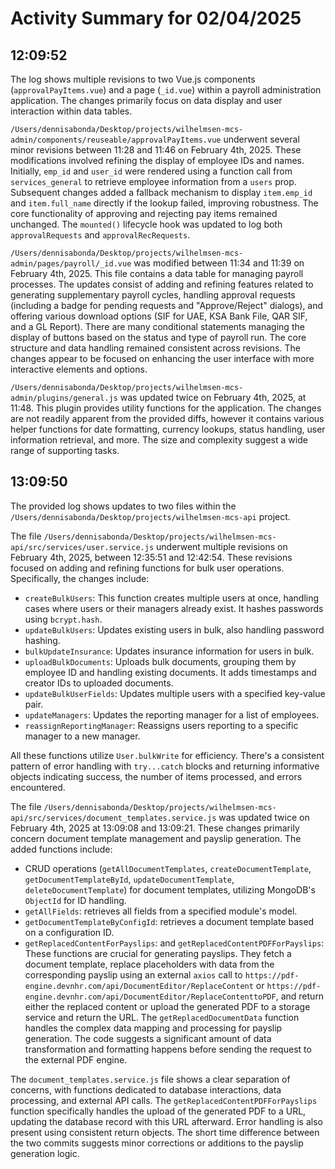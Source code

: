 # Activity Summary for 02/04/2025

## 12:09:52
The log shows multiple revisions to two Vue.js components (`approvalPayItems.vue`) and a page (`_id.vue`) within a payroll administration application.  The changes primarily focus on data display and user interaction within data tables.

`/Users/dennisabonda/Desktop/projects/wilhelmsen-mcs-admin/components/reuseable/approvalPayItems.vue` underwent several minor revisions between 11:28 and 11:46 on February 4th, 2025.  These modifications involved refining the display of employee IDs and names.  Initially, `emp_id` and `user_id` were rendered using a function call from `services_general`  to retrieve employee information from a `users` prop. Subsequent changes added a fallback mechanism to display `item.emp_id` and `item.full_name` directly if the lookup failed, improving robustness.  The core functionality of approving and rejecting pay items remained unchanged.  The `mounted()` lifecycle hook was updated to log both `approvalRequests` and `approvalRecRequests`.

`/Users/dennisabonda/Desktop/projects/wilhelmsen-mcs-admin/pages/payroll/_id.vue` was modified between 11:34 and 11:39 on February 4th, 2025.  This file contains a data table for managing payroll processes. The updates consist of adding and refining features related to generating supplementary payroll cycles, handling approval requests (including a badge for pending requests and "Approve/Reject" dialogs), and offering various download options (SIF for UAE, KSA Bank File, QAR SIF, and a GL Report). There are many conditional statements managing the display of buttons based on the status and type of payroll run.  The core structure and data handling remained consistent across revisions.  The changes appear to be focused on enhancing the user interface with more interactive elements and options.

`/Users/dennisabonda/Desktop/projects/wilhelmsen-mcs-admin/plugins/general.js` was updated twice on February 4th, 2025, at 11:48. This plugin provides utility functions for the application.  The changes are not readily apparent from the provided diffs, however it contains various helper functions for date formatting, currency lookups, status handling, user information retrieval, and more.  The  size and complexity suggest a wide range of supporting tasks.


## 13:09:50
The provided log shows updates to two files within the `/Users/dennisabonda/Desktop/projects/wilhelmsen-mcs-api` project.

The file `/Users/dennisabonda/Desktop/projects/wilhelmsen-mcs-api/src/services/user.service.js` underwent multiple revisions on February 4th, 2025, between 12:35:51 and 12:42:54.  These revisions focused on adding and refining functions for bulk user operations.  Specifically, the changes include:

*   `createBulkUsers`: This function creates multiple users at once, handling cases where users or their managers already exist. It hashes passwords using `bcrypt.hash`.
*   `updateBulkUsers`: Updates existing users in bulk, also handling password hashing.
*   `bulkUpdateInsurance`:  Updates insurance information for users in bulk.
*   `uploadBulkDocuments`:  Uploads bulk documents, grouping them by employee ID and handling existing documents.  It adds timestamps and creator IDs to uploaded documents.
*   `updateBulkUserFields`: Updates multiple users with a specified key-value pair.
*   `updateManagers`: Updates the reporting manager for a list of employees.
*   `reassignReportingManager`: Reassigns users reporting to a specific manager to a new manager.


All these functions utilize `User.bulkWrite` for efficiency.  There's a consistent pattern of error handling with `try...catch` blocks and returning informative objects indicating success, the number of items processed, and errors encountered.


The file `/Users/dennisabonda/Desktop/projects/wilhelmsen-mcs-api/src/services/document_templates.service.js` was updated twice on February 4th, 2025 at 13:09:08 and 13:09:21. These changes primarily concern document template management and payslip generation. The added functions include:

*   CRUD operations (`getAllDocumentTemplates`, `createDocumentTemplate`, `getDocumentTemplateById`, `updateDocumentTemplate`, `deleteDocumentTemplate`) for document templates, utilizing MongoDB's `ObjectId` for ID handling.
*   `getAllFields`: retrieves all fields from a specified module's model.
*   `getDocumentTemplateByConfigId`: retrieves a document template based on a configuration ID.
*   `getReplacedContentForPayslips`: and `getReplacedContentPDFForPayslips`: These functions are crucial for generating payslips. They fetch a document template, replace placeholders with data from the corresponding payslip using an external `axios` call to  `https://pdf-engine.devnhr.com/api/DocumentEditor/ReplaceContent` or `https://pdf-engine.devnhr.com/api/DocumentEditor/ReplaceContenttoPDF`, and return either the replaced content or upload the generated PDF to a storage service and return the URL. The `getReplacedDocumentData` function handles the complex data mapping and processing for payslip generation.  The code suggests a significant amount of data transformation and formatting happens before sending the request to the external PDF engine.


The `document_templates.service.js` file shows a clear separation of concerns, with functions dedicated to database interactions, data processing, and external API calls.  The `getReplacedContentPDFForPayslips` function specifically handles the upload of the generated PDF to a URL, updating the database record with this URL afterward.  Error handling is also present using consistent return objects.  The short time difference between the two commits suggests minor corrections or additions to the payslip generation logic.
